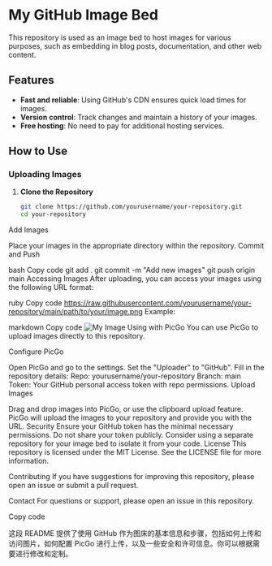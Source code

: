 # My GitHub Image Bed

This repository is used as an image bed to host images for various purposes, such as embedding in blog posts, documentation, and other web content.

## Features

- **Fast and reliable**: Using GitHub's CDN ensures quick load times for images.
- **Version control**: Track changes and maintain a history of your images.
- **Free hosting**: No need to pay for additional hosting services.

## How to Use

### Uploading Images

1. **Clone the Repository**
   ```bash
   git clone https://github.com/yourusername/your-repository.git
   cd your-repository
Add Images

Place your images in the appropriate directory within the repository.
Commit and Push

bash
Copy code
git add .
git commit -m "Add new images"
git push origin main
Accessing Images
After uploading, you can access your images using the following URL format:

ruby
Copy code
https://raw.githubusercontent.com/yourusername/your-repository/main/path/to/your/image.png
Example:

markdown
Copy code
![My Image](https://raw.githubusercontent.com/yourusername/your-repository/main/images/my-image.png)
Using with PicGo
You can use PicGo to upload images directly to this repository.

Configure PicGo

Open PicGo and go to the settings.
Set the "Uploader" to "GitHub".
Fill in the repository details:
Repo: yourusername/your-repository
Branch: main
Token: Your GitHub personal access token with repo permissions.
Upload Images

Drag and drop images into PicGo, or use the clipboard upload feature.
PicGo will upload the images to your repository and provide you with the URL.
Security
Ensure your GitHub token has the minimal necessary permissions.
Do not share your token publicly.
Consider using a separate repository for your image bed to isolate it from your code.
License
This repository is licensed under the MIT License. See the LICENSE file for more information.

Contributing
If you have suggestions for improving this repository, please open an issue or submit a pull request.

Contact
For questions or support, please open an issue in this repository.

Copy code

这段 README 提供了使用 GitHub 作为图床的基本信息和步骤，包括如何上传和访问图片，如何配置 PicGo 进行上传，以及一些安全和许可信息。你可以根据需要进行修改和定制。



